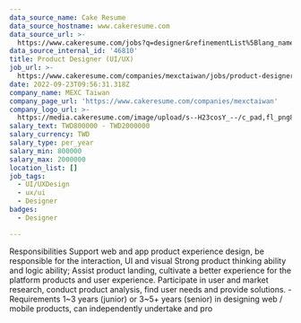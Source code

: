 ```yaml
---
data_source_name: Cake Resume
data_source_hostname: www.cakeresume.com
data_source_url: >-
  https://www.cakeresume.com/jobs?q=designer&refinementList%5Blang_name%5D%5B0%5D=English&refinementList%5Bsalary_type%5D=per_year
data_source_internal_id: '46810'
title: Product Designer (UI/UX)
job_url: >-
  https://www.cakeresume.com/companies/mexctaiwan/jobs/product-designer-ui-ux-c4c4a4
date: 2022-09-23T09:56:31.318Z
company_name: MEXC Taiwan
company_page_url: 'https://www.cakeresume.com/companies/mexctaiwan'
company_logo_url: >-
  https://media.cakeresume.com/image/upload/s--H23cosY_--/c_pad,fl_png8,h_200,w_200/v1660289506/fmmveipbts2oue0re0bd.png
salary_text: TWD800000 - TWD2000000
salary_currency: TWD
salary_type: per_year
salary_min: 800000
salary_max: 2000000
location_list: []
job_tags:
  - UI/UXDesign
  - ux/ui
  - Designer
badges:
  - Designer

---
```


Responsibilities Support web and app product experience design, be responsible for the interaction, UI and visual Strong product thinking ability and logic ability; Assist product landing, cultivate a better experience for the platform products and user experience. Participate in user and market research, conduct product analysis, find user needs and provide solutions. - Requirements 1~3 years (junior) or 3~5+ years (senior) in designing web / mobile products, can independently undertake and pro